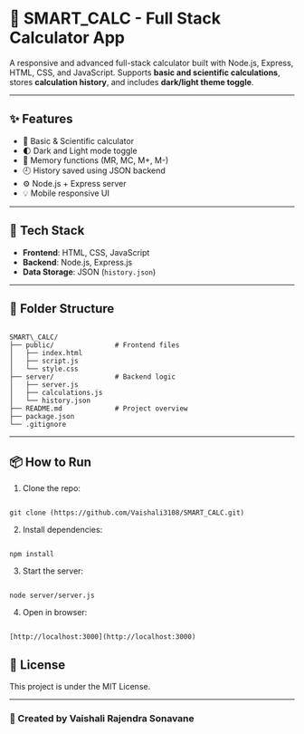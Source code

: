 # 🧠 SMART_CALC - Full Stack Calculator App

A responsive and advanced full-stack calculator built with Node.js, Express, HTML, CSS, and JavaScript. Supports **basic and scientific calculations**, stores **calculation history**, and includes **dark/light theme toggle**.

---

## ✨ Features

- 🔢 Basic & Scientific calculator
- 🌓 Dark and Light mode toggle
- 🧠 Memory functions (MR, MC, M+, M-)
- 🕘 History saved using JSON backend
- ⚙️ Node.js + Express server
- 💡 Mobile responsive UI

---

## 🚀 Tech Stack

- **Frontend**: HTML, CSS, JavaScript
- **Backend**: Node.js, Express.js
- **Data Storage**: JSON (`history.json`)

---

## 📂 Folder Structure

```

SMART\_CALC/
├── public/               # Frontend files
│   ├── index.html
│   ├── script.js
│   └── style.css
├── server/               # Backend logic
│   ├── server.js
│   ├── calculations.js
│   └── history.json
├── README.md             # Project overview
├── package.json
└── .gitignore

```

---

## 📦 How to Run

1. Clone the repo:
```

git clone (https://github.com/Vaishali3108/SMART_CALC.git)

```

2. Install dependencies:
```

npm install

```

3. Start the server:
```

node server/server.js

```

4. Open in browser:
```

[http://localhost:3000](http://localhost:3000)

```



## 📝 License

This project is under the MIT License.

---

### 💜 Created by Vaishali Rajendra Sonavane
```

